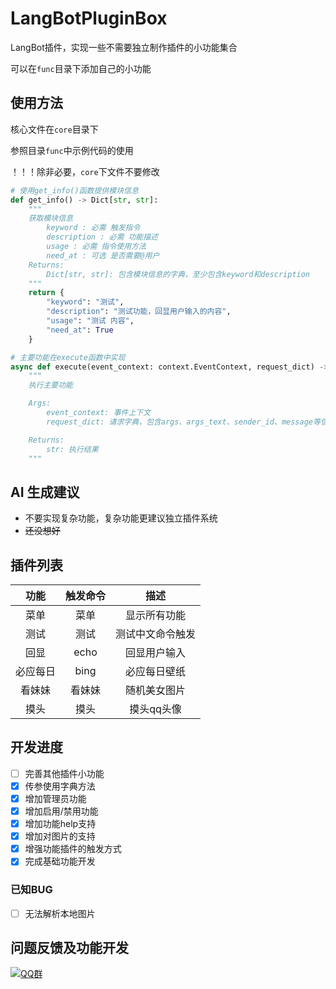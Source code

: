# LangBotPluginBox

LangBot插件，实现一些不需要独立制作插件的小功能集合

可以在`func`目录下添加自己的小功能

## 使用方法

核心文件在`core`目录下


参照目录`func`中示例代码的使用

！！！除非必要，`core`下文件不要修改

```python
# 使用get_info()函数提供模块信息
def get_info() -> Dict[str, str]:
    """
    获取模块信息
        keyword : 必需 触发指令
        description : 必需 功能描述
        usage : 必需 指令使用方法
        need_at : 可选 是否需要@用户
    Returns:
        Dict[str, str]: 包含模块信息的字典，至少包含keyword和description
    """
    return {
        "keyword": "测试", 
        "description": "测试功能，回显用户输入的内容",
        "usage": "测试 内容",
        "need_at": True
    }

# 主要功能在execute函数中实现
async def execute(event_context: context.EventContext, request_dict) -> str:
    """
    执行主要功能

    Args:
        event_context: 事件上下文
        request_dict: 请求字典，包含args、args_text、sender_id、message等信息

    Returns:
        str: 执行结果
    """
```


## AI 生成建议

- 不要实现复杂功能，复杂功能更建议独立插件系统
- ~~还没想好~~

## 插件列表

| 功能 | 触发命令 |       描述       |
| :--: | :------: | :--------------: |
| 菜单 |   菜单   |   显示所有功能   |
| 测试 |   测试   | 测试中文命令触发 |
| 回显 |   echo   |   回显用户输入   |
| 必应每日 |   bing   |   必应每日壁纸   |
| 看妹妹   |   看妹妹   |   随机美女图片   |
| 摸头   |   摸头   |   摸头qq头像   |

## 开发进度

- [ ] 完善其他插件小功能
- [x] 传参使用字典方法
- [x] 增加管理员功能
- [x] 增加启用/禁用功能
- [x] 增加功能help支持
- [x] 增加对图片的支持 
- [x] 增强功能插件的触发方式
- [x] 完成基础功能开发

### 已知BUG

- [ ] 无法解析本地图片

## 问题反馈及功能开发

[![QQ群](https://img.shields.io/badge/QQ群-965312424-green)](https://qm.qq.com/cgi-bin/qm/qr?k=en97YqjfYaLpebd9Nn8gbSvxVrGdIXy2&jump_from=webapi&authKey=41BmkEjbGeJ81jJNdv7Bf5EDlmW8EHZeH7/nktkXYdLGpZ3ISOS7Ur4MKWXC7xIx)